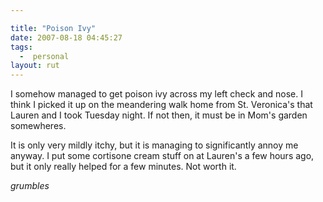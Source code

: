```yaml
---

title: "Poison Ivy"
date: 2007-08-18 04:45:27
tags:
  -  personal
layout: rut
---
```


I somehow managed to get poison ivy across my left check and nose.  I think I picked it up on the meandering walk home from St. Veronica's that Lauren and I took Tuesday night.  If not then, it must be in Mom's garden somewheres.  

It is only very mildly itchy, but it is managing to significantly annoy me anyway.  I put some cortisone cream stuff on at Lauren's a few hours ago, but it only really helped for a few minutes.  Not worth it.  

*grumbles*

